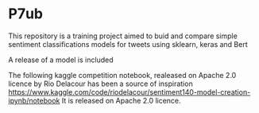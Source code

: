 # P7ub

This repository is a training project aimed to buid and compare 
simple sentiment classifications models for tweets using sklearn, keras and Bert

A release of a model is included

The following kaggle competition notebook, realeased on Apache 2.0 licence by Rio Delacour has been a source of inspiration
https://www.kaggle.com/code/riodelacour/sentiment140-model-creation-ipynb/notebook
It is released on Apache 2.0 licence.
